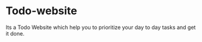 # Todo-website
Its a Todo Website which help you to prioritize your day to day tasks and get it done. 
